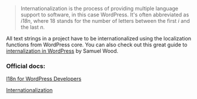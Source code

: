 > Internationalization is the process of providing multiple language support to software, in this case WordPress. It's often abbreviated as _i18n_, where 18 stands for the number of letters between the first _i_ and the last _n_.

All text strings in a project have to be internationalized using the localization functions from WordPress core. You can also check out this great guide to [internalization in WordPress](ottopress.com/2012/internationalization-youre-probably-doing-it-wrong/) by Samuel Wood.

### Official docs:
[I18n for WordPress Developers](https://codex.wordpress.org/I18n_for_WordPress_Developers)

[Internationalization](https://developer.wordpress.org/block-editor/how-to-guides/internationalization/)